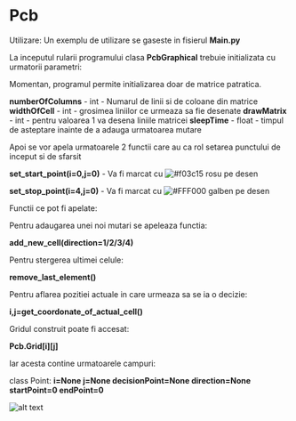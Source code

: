 # Pcb

Utilizare:
Un exemplu de utilizare se gaseste in fisierul **Main.py**

La inceputul rularii programului clasa **PcbGraphical** trebuie initializata cu urmatorii parametri:

Momentan, programul permite initializarea doar de matrice patratica.

**numberOfColumns** - int - Numarul de linii si de coloane din matrice 
**widthOfCell** - int - grosimea liniilor ce urmeaza sa fie desenate
**drawMatrix** - int - pentru valoarea 1 va desena liniile matricei
**sleepTime** - float - timpul de asteptare inainte de a adauga urmatoarea mutare

Apoi se vor apela urmatoarele 2 functii care au ca rol setarea punctului de inceput si de sfarsit

**set_start_point(i=0,j=0)**  - Va fi marcat cu ![#f03c15](https://via.placeholder.com/15/f03c15/000000?text=+) rosu pe desen

**set_stop_point(i=4,j=0)**  - Va fi marcat cu ![#FFF000](https://via.placeholder.com/15/FFF000/000000?text=+) galben pe desen

Functii ce pot fi apelate:

Pentru adaugarea unei noi mutari se apeleaza functia:

**add_new_cell(direction=1/2/3/4)**

Pentru stergerea ultimei celule:

**remove_last_element()**

Pentru aflarea pozitiei actuale in care urmeaza sa se ia o decizie:

**i,j=get_coordonate_of_actual_cell()**

Gridul construit poate fi accesat:

**Pcb.Grid[i][j]**

Iar acesta contine urmatoarele campuri:

class Point:
    **i=None
    j=None
    decisionPoint=None
    direction=None
    startPoint=0
    endPoint=0**

![alt text](https://github.com/tudorikas/Pcb/blob/master/diagram.png?raw=true)


    
    
